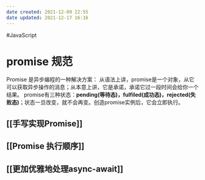 ```yaml
---
date created: 2021-12-09 22:55
date updated: 2021-12-17 16:16
---
```


#JavaScript

# promise 规范

Promise 是异步编程的一种解决方案： 从语法上讲，promise是一个对象，从它可以获取异步操作的消息；从本意上讲，它是承诺，承诺它过一段时间会给你一个结果。 promise有三种状态：**pending(等待态)，fulfiled(成功态)，rejected(失败态)**；状态一旦改变，就不会再变。创造promise实例后，它会立即执行。

## [[手写实现Promise]]

## [[Promise 执行顺序]]

## [[更加优雅地处理async-await]]

